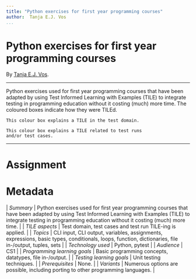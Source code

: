 ```yaml
---
title: "Python exercises for first year programming courses"
author:  Tanja E.J. Vos
...
```


# Python exercises for first year programming courses

By [Tanja E.J. Vos](https://www.tanjavos.com).

------------------------------------------------------------------------

Python exercises used for first year programming courses that
have been adapted by using Test Informed Learning with Examples (TILE)
to integrate testing in programming education without it costing (much)
more time. The coloured boxes indicate how they were TILEd.

```testdomaintile
This colour box explains a TILE in the test domain.
```

```testruntile
This colour box explains a TILE related to test runs 
and/or test cases.
```
------------------------------------------------------------------------

# Assignment




# Metadata

| *Summary*                     | Python exercises used for first year programming courses that have been adapted by using Test Informed Learning with Examples (TILE) to integrate testing in programming education without it costing (much) more time.  |
| *TILE aspects*                | Test domain, test cases and test run TILE-ing is applied. |
| *Topics*                      | CLI input, CLI output, variables, assignments, expressions, basic types, conditionals, loops, function, dictionaries, file in-/output, tuples, sets |
| *Technology used*             | Python, pytest |
| *Audience*                    | CS1 |
| *Programming learning goals*  | Basic programming concepts, datatypes, file in-/output. |
| *Testing learning goals*      | Unit testing techniques. |
| *Prerequisites*               | None. |
| *Variants*                    | Numerous options are possible, including porting to other programming languages. |    

